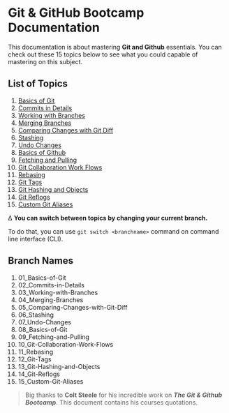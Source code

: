 # Git & GitHub Bootcamp Documentation

This documentation is about mastering **Git and Github** essentials. You can check out these 15 topics below to see what you could capable of mastering on this subject.

## List of Topics

1.  [Basics of Git](https://github.com/OzanYasin/git-and-github-bootcamp/tree/01_basics-of-git)
2.  [Commits in Details](https://github.com/OzanYasin/git-and-github-bootcamp/tree/02_Commits-in-Details)
3.  [Working with Branches](https://github.com/OzanYasin/git-and-github-bootcamp/tree/03_Working-with-Branches)
4.  [Merging Branches](https://github.com/OzanYasin/git-and-github-bootcamp/tree/04_Merging-Branches)
5.  [Comparing Changes with Git Diff](https://github.com/OzanYasin/git-and-github-bootcamp/tree/05_Comparing-Changes-with-Git-Diff)
6.  [Stashing](https://github.com/OzanYasin/git-and-github-bootcamp/tree/06_Stashing)
7.  [Undo Changes](https://github.com/OzanYasin/git-and-github-bootcamp/tree/07_Undo-Changes)
8.  [Basics of Github](https://github.com/OzanYasin/git-and-github-bootcamp/tree/08_Basics-of-Github)
9.  [Fetching and Pulling](https://github.com/OzanYasin/git-and-github-bootcamp/tree/09_Fetching-and-Pulling)
10. [Git Collaboration Work Flows](https://github.com/OzanYasin/git-and-github-bootcamp/tree/10_Git-Collaboration-Work-Flows)
11. [Rebasing](https://github.com/OzanYasin/git-and-github-bootcamp/tree/11_Rebasing)
12. [Git Tags](https://github.com/OzanYasin/git-and-github-bootcamp/tree/12_Git-Tags)
13. [Git Hashing and Objects](https://github.com/OzanYasin/git-and-github-bootcamp/tree/13_Git-Hashing-and-Objects)
14. [Git Reflogs](https://github.com/OzanYasin/git-and-github-bootcamp/tree/14_Git-Reflogs)
15. [Custom Git Aliases](https://github.com/OzanYasin/git-and-github-bootcamp/tree/15_Custom-Git-Aliases)

∆ **You can switch between topics by changing your current branch.**

To do that, you can use `git switch <branchname>` command on command line interface (CLI).

## Branch Names

1.  01_Basics-of-Git
2.  02_Commits-in-Details
3.  03_Working-with-Branches
4.  04_Merging-Branches
5.  05_Comparing-Changes-with-Git-Diff
6.  06_Stashing
7.  07_Undo-Changes
8.  08_Basics-of-Git
9.  09_Fetching-and-Pulling
10. 10_Git-Collaboration-Work-Flows
11. 11_Rebasing
12. 12_Git-Tags
13. 13_Git-Hashing-and-Objects
14. 14_Git-Reflogs
15. 15_Custom-Git-Aliases

> Big thanks to **Colt Steele** for his incredible work on **_The Git & Github Bootcamp_**. This document contains his courses quotations.
